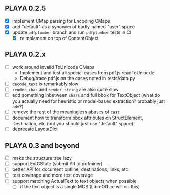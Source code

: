 ## PLAYA 0.2.5
- [x] implement CMap parsing for Encoding CMaps
- [x] add "default" as a synonym of badly-named "user" space
- [x] update `pdfplumber` branch and run `pdfplumber` tests in CI
  - [x] reimplement on top of ContentObject

## PLAYA 0.2.x
- [ ] work around invalid ToUnicode CMaps
  - Implement and test all special cases from pdf.js readToUniocde
  - Debug/trace pdf.js on the cases noted in tests/data.py
- [ ] `decode_text` is remarkably slow
- [ ] `render_char` and `render_string` are also quite slow
- [ ] add something inbetween `chars` and full bbox for TextObject
      (what do you actually need for heuristic or model-based
      extraction? probably just `adv`?)
- [ ] remove the rest of the meaningless abuses of `cast`
- [ ] document how to transform bbox attributes on StructElement,
      Destination, etc (but you should just use "default" space)
- [ ] deprecate LayoutDict

## PLAYA 0.3 and beyond
- [ ] make the structure tree lazy
- [ ] support ExtGState (submit PR to pdfminer)
- [ ] better API for document outline, destinations, links, etc
- [ ] test coverage and more test coverage
- [ ] support matching ActualText to text objects when possible
  - [ ] if the text object is a single MCS (LibreOffice will do this)
